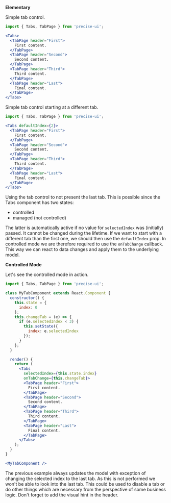 **Elementary**

Simple tab control.

```jsx
import { Tabs, TabPage } from 'precise-ui';

<Tabs>
  <TabPage header="First">
    First content.
  </TabPage>
  <TabPage header="Second">
    Second content.
  </TabPage>
  <TabPage header="Third">
    Third content.
  </TabPage>
  <TabPage header="Last">
    Final content.
  </TabPage>
</Tabs>
```

Simple tab control starting at a different tab.

```jsx
import { Tabs, TabPage } from 'precise-ui';

<Tabs defaultIndex={2}>
  <TabPage header="First">
    First content.
  </TabPage>
  <TabPage header="Second">
    Second content.
  </TabPage>
  <TabPage header="Third">
    Third content.
  </TabPage>
  <TabPage header="Last">
    Final content.
  </TabPage>
</Tabs>
```

Using the tab control to not present the last tab. This is possible since the Tabs component has two states:

* controlled
* managed (not controlled)

The latter is automatically active if no value for `selectedIndex` was  (initially) passed. It cannot be changed during the lifetime. If we want to start with a different tab than the first one, we should then use the `defaultIndex` prop. In controlled mode we are therefore required to use the `onTabChange` callback. This way we can react to data changes and apply them to the underlying model.

**Controlled Mode**

Let's see the controlled mode in action.

```jsx
import { Tabs, TabPage } from 'precise-ui';

class MyTabComponent extends React.Component {
  constructor() {
    this.state = {
      index: 0
    };
    this.changeTab = (e) => {
      if (e.selectedIndex < 3) {
        this.setState({
          index: e.selectedIndex
        });
      }
    };
  }

  render() {
    return (
      <Tabs
        selectedIndex={this.state.index}
        onTabChange={this.changeTab}>
        <TabPage header="First">
          First content.
        </TabPage>
        <TabPage header="Second">
          Second content.
        </TabPage>
        <TabPage header="Third">
          Third content.
        </TabPage>
        <TabPage header="Last">
          Final content.
        </TabPage>
      </Tabs>
    );
  }
}

<MyTabComponent />
```

The previous example always updates the model with exception of changing the selected index to the last tab. As this is not performed we won't be able to look into the last tab. This could be used to disable a tab or do other things which are necessary from the perspective of some business logic. Don't forget to add the visual hint in the header.
